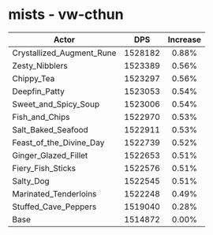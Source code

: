 # mists - vw-cthun
| Actor | DPS | Increase |
|---|:---:|:---:|
|Crystallized_Augment_Rune|1528182|0.88%|
|Zesty_Nibblers|1523389|0.56%|
|Chippy_Tea|1523297|0.56%|
|Deepfin_Patty|1523053|0.54%|
|Sweet_and_Spicy_Soup|1523006|0.54%|
|Fish_and_Chips|1522970|0.53%|
|Salt_Baked_Seafood|1522911|0.53%|
|Feast_of_the_Divine_Day|1522739|0.52%|
|Ginger_Glazed_Fillet|1522653|0.51%|
|Fiery_Fish_Sticks|1522576|0.51%|
|Salty_Dog|1522545|0.51%|
|Marinated_Tenderloins|1522248|0.49%|
|Stuffed_Cave_Peppers|1519040|0.28%|
|Base|1514872|0.00%|
